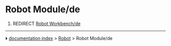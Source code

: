 # Robot Module/de
1.  REDIRECT [Robot Workbench/de](Robot_Workbench/de.md)



---
⏵ [documentation index](../README.md) > [Robot](Robot_Workbench.md) > Robot Module/de
